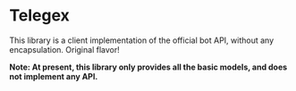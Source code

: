 # Telegex

This library is a client implementation of the official bot API, without any encapsulation. Original flavor!

**Note: At present, this library only provides all the basic models, and does not implement any API.**
